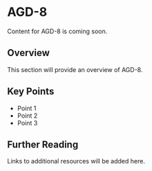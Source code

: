 # AGD-8

Content for AGD-8 is coming soon.

## Overview

This section will provide an overview of AGD-8.

## Key Points

- Point 1
- Point 2
- Point 3

## Further Reading

Links to additional resources will be added here.
